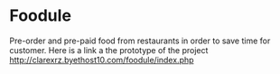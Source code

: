 # Foodule
Pre-order and pre-paid food from restaurants in order to save time for customer. 
Here is a link a the prototype of the project
http://clarexrz.byethost10.com/foodule/index.php
